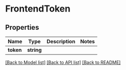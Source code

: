 # FrontendToken

## Properties
Name | Type | Description | Notes
------------ | ------------- | ------------- | -------------
**token** | **string** |  | 

[[Back to Model list]](../../README.md#documentation-for-models) [[Back to API list]](../../README.md#documentation-for-api-endpoints) [[Back to README]](../../README.md)

